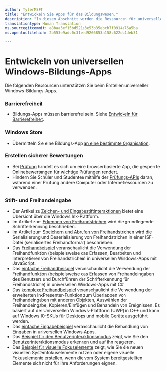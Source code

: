 ```yaml
---
author: TylerMSFT
title: "Entwickeln Sie Apps für das Bildungswesen."
description: "In diesem Abschnitt werden die Ressourcen für universelle Windows-Apps beschrieben, die Ihnen zum Erstellen von Bildungs-Apps für die Windows 10-Plattform zur Verfügung stehen."
translationtype: Human Translation
ms.sourcegitcommit: a8baa3ef15bd521a3e53b35ebcb7f0914e76a5ba
ms.openlocfilehash: 2b553e9adc0c31eed9266853a158c622dd4deb31

---
```

# Entwickeln von universellen Windows-Bildungs-Apps
Die folgenden Ressourcen unterstützen Sie beim Erstellen universeller Windows-Bildungs-Apps.

### Barrierefreiheit
- Bildungs-Apps müssen barrierefrei sein. Siehe [Entwickeln für Barrierefreiheit]( https://developer.microsoft.com/en-us/windows/accessible-apps).

### Windows Store
-  Übermitteln Sie eine Bildungs-App [an eine bestimmte Organisation](https://msdn.microsoft.com/windows/uwp/publish/distribute-lob-apps-to-enterprises).

### Erstellen sicherer Bewertungen
- Bei [Prüfung](https://technet.microsoft.com/en-us/edu/windows/take-tests-in-windows-10) handelt es sich um eine browserbasierte App, die gesperrte Onlinebewertungen für wichtige Prüfungen rendert.
- Hindern Sie Schüler und Studenten mithilfe der [Prüfungs-APIs](take-a-test-api.md) daran, während einer Prüfung andere Computer oder Internetressourcen zu verwenden.

### Stift- und Freihandeingabe
- Der Artikel zu [Zeichen- und Eingabestiftinteraktionen](https://msdn.microsoft.com/windows/uwp/input-and-devices/pen-and-stylus-interactions) bietet eine Übersicht über die Windows Ink-Plattform.
- Im Artikel zum [Erkennen von Freihandstrichen](https://msdn.microsoft.com/windows/uwp/input-and-devices/convert-ink-to-text) wird die grundlegende Schrifterkennung beschrieben.
- Im Artikel zum [Speichern und Abrufen von Freihandstrichen](https://msdn.microsoft.com/windows/uwp/input-and-devices/save-and-load-ink) wird die Serialisierung und Deserialisierung von Freihandstrichen in einer ISF-Datei (serialisiertes Freihandformat) beschrieben.
- Das [Freihandbeispiel](https://github.com/Microsoft/Windows-universal-samples/tree/master/Samples/Ink) veranschaulicht die Verwendung der Freihandfunktion (beispielsweise das Erfassen, Bearbeiten und Interpretieren von Freihandstrichen) in universellen Windows-Apps mit JavaScript.
- Das [einfache Freihandbeispiel](https://github.com/Microsoft/Windows-universal-samples/tree/master/Samples/SimpleInk) veranschaulicht die Verwendung der Freihandfunktion (beispielsweise das Erfassen von Freihandeingaben des Benutzers und Durchführen der Schrifterkennung für Freihandstriche) in universellen Windows-Apps mit C#.
- Das [komplexe Freihandbeispiel](https://github.com/Microsoft/Windows-universal-samples/tree/master/Samples/ComplexInk) veranschaulicht die Verwendung der erweiterten InkPresenter-Funktion zum Überlappen von Freihandeingaben mit anderen Objekten, Auswählen der Freihandeingabe, Kopieren/Einfügen und Behandeln von Ereignissen. Es basiert auf der Universellen Windows-Plattform (UWP) in C++ und kann auf Windows 10-SKUs für Desktops und mobile Geräte ausgeführt werden.
- Das [einfache Eingabebeispiel](https://github.com/Microsoft/Windows-universal-samples/tree/master/Samples/BasicInput) veranschaulicht die Behandlung von Eingaben in universellen Windows-Apps.
- Das [Beispiel für den Benutzerinteraktionsmodus](https://github.com/Microsoft/Windows-universal-samples/tree/master/Samples/UserInteractionMode) zeigt, wie Sie den Benutzerinteraktionsmodus erkennen und auf ihn reagieren.
- Das [Beispiel für visuelle Fokuselemente](https://github.com/Microsoft/Windows-universal-samples/tree/master/Samples/XamlFocusVisuals) zeigt, wie Sie die neuen visuellen Systemfokuselemente nutzen oder eigene visuelle Fokuselemente erstellen, wenn die vom System bereitgestellten Elemente sich nicht für ihre Anforderungen eignen.



<!--HONumber=Aug16_HO5-->


